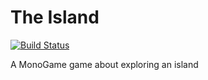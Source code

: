 # The Island

[![Build Status](https://travis-ci.org/cravo/TheIsland.svg?branch=master)](https://travis-ci.org/cravo/TheIsland)

A MonoGame game about exploring an island
